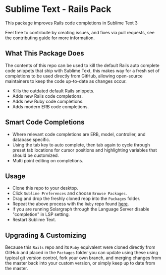 # Sublime Text - Rails Pack
This package improves Rails code completions in Sublime Text 3

Feel free to contribute by creating issues, and fixes via pull requests, see the contributing guide for more information.

## What This Package Does
The contents of this repo can be used to kill the default Rails auto complete code snippets that ship with Sublime Text, this makes way for a fresh set of completions to be used directly from GitHub, allowing open-source maintainers to keep the code up-to-date as changes occur.

- Kills the outdated default Rails snippets.
- Adds new Rails code completions.
- Adds new Ruby code completions.
- Adds modern ERB code completions.

## Smart Code Completions
- Where relevant code completions are ERB, model, controller, and database specific.
- Using the tab key to auto complete, then tab again to cycle through preset tab locations for cursor positions and highlighting variables that should be customized.
- Multi point editing on completions.


## Usage
- Clone this repo to your desktop.
- Click `Sublime Preferences` and choose `Browse Packages`.
- Drag and drop the freshly cloned reop into the `Packages` folder.
- Repeat the above process with the `Ruby` repo found [here](https://github.com/sublime-text-rails/Ruby).
- If you are running Solargraph through the Language Server disable "completion" in LSP setting.
- Restart Sublime Text.

## Upgrading & Customizing
Because this `Rails` repo and its `Ruby` equivalent were cloned directly from GitHub and placed in the `Packages` folder you can update using these using typical git version control, fork your own branch, and merging changes from the master back into your custom version, or simply keep up to date from the master.
